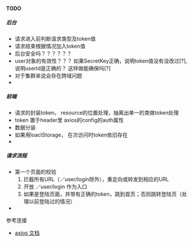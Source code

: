 #### TODO
##### 后台
- 请求进入前判断请求类型及token值
- 请求结束根据情况加入token值
- 后台安全吗？？？？？？
- user对象的有效性？？？ 如果SecretKey正确，说明token值没有没改过[?],说明userId是正确的？ 这样做能确保吗[?]
- 对于集群来说会存在跨域问题
-

##### 前端
- 请求的封装token， resource的位置处理，抽离出单一的类做token处理
- token 置于header里 axios的config的auth属性
- 数据分装
- 如果用loaclStorage， 在次访问时token依旧存在
-


##### 请求流程
- 第一个页面的校验
  1. 拦截所有URL（／user/login除外），重定向或转发到相应的URL
  2. 开放 ／user/login 作为入口
  3. 如果是登陆页面，并带有正确的token，跳到首页；否则跳转登陆页（处理以前登陆过的情况）
-   


参考连接


- [axios 文档](https://github.com/mzabriskie/axios)